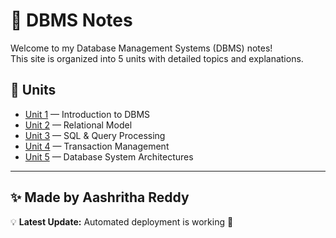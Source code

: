 # 📘 DBMS Notes

Welcome to my Database Management Systems (DBMS) notes!  
This site is organized into 5 units with detailed topics and explanations.  

## 📑 Units
- [Unit 1](unit1.md) — Introduction to DBMS  
- [Unit 2](unit2.md) — Relational Model  
- [Unit 3](unit3.md) — SQL & Query Processing  
- [Unit 4](unit4.md) — Transaction Management  
- [Unit 5](unit5.md) — Database System Architectures  

---

✨ Made by Aashritha Reddy
---

💡 **Latest Update:** Automated deployment is working 🎉